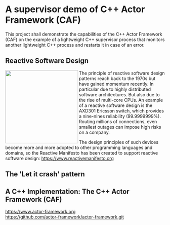 # A supervisor demo of C++ Actor Framework (CAF)

This project shall demonstrate the capabilities of the C++ Actor Framework (CAF)
on the example of a lightweight C++ supervisor process that monitors another lightweight 
C++ process and restarts it in case of an error.

## Reactive Software Design

<img align='left' src="https://github.com/weberdaniel/supervisor-demo/blob/main/doc/images/reactive_design.jpg" width="230">

The principle of reactive software design patterns reach back to the 1970s but have gained momentum recently. In particular due 
to highly distributed software architectures. But also due to the rise of multi-core CPUs. An example of a reactive software 
design is the AXD301 Ericsson switch, which provides a nine-nines reliability (99.9999999%). Routing millions of connections, 
even smallest outages can impose high risks on a company. 

The design principles of such devices become more and more adopted to other programming languages and domains, so the Reactive 
Manifesto has been created to support reactive software design: https://www.reactivemanifesto.org

## The 'Let it crash' pattern

## A C++ Implementation: The C++ Actor Framework (CAF)

https://www.actor-framework.org <br>
https://github.com/actor-framework/actor-framework.git
